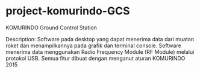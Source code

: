 # project-komurindo-GCS
KOMURINDO Ground Control Station

Description:
Software pada desktop yang dapat menerima data dari muatan roket dan menampilkannya pada grafik dan terminal console. 
Software menerima data menggunakan Radio Frequency Module (RF Module) melalui protokol USB. 
Semua fitur dibuat dengan menganut aturan KOMURINDO 2015
